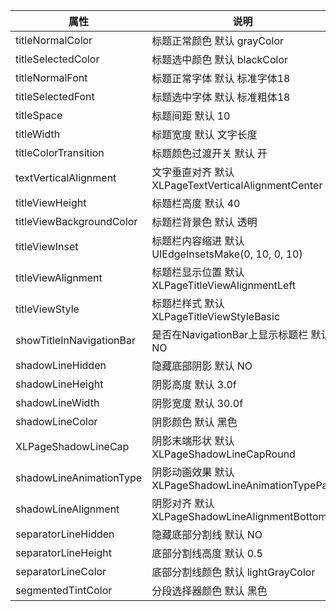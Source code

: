 | 属性 | 说明 | 
| ---- | ---- |
|titleNormalColor|标题正常颜色 默认 grayColor|
|titleSelectedColor|标题选中颜色 默认 blackColor|
|titleNormalFont|标题正常字体 默认 标准字体18|
|titleSelectedFont|标题选中字体 默认 标准粗体18|
|titleSpace|标题间距 默认 10|
|titleWidth|标题宽度 默认 文字长度|
|titleColorTransition|标题颜色过渡开关 默认 开|
|textVerticalAlignment|文字垂直对齐 默认 XLPageTextVerticalAlignmentCenter|
|titleViewHeight|标题栏高度 默认 40|
|titleViewBackgroundColor|标题栏背景色 默认 透明|
|titleViewInset|标题栏内容缩进 默认 UIEdgeInsetsMake(0, 10, 0, 10)|
|titleViewAlignment|标题栏显示位置 默认 XLPageTitleViewAlignmentLeft|
|titleViewStyle|标题栏样式 默认 XLPageTitleViewStyleBasic|
|showTitleInNavigationBar|是否在NavigationBar上显示标题栏 默认NO|
|shadowLineHidden|隐藏底部阴影 默认 NO|
|shadowLineHeight|阴影高度 默认 3.0f|
|shadowLineWidth|阴影宽度 默认 30.0f|
|shadowLineColor|阴影颜色 默认 黑色|
|XLPageShadowLineCap| 阴影末端形状 默认 XLPageShadowLineCapRound|
|shadowLineAnimationType|阴影动画效果 默认 XLPageShadowLineAnimationTypePan|
|shadowLineAlignment|阴影对齐 默认 XLPageShadowLineAlignmentBottom|
|separatorLineHidden|隐藏底部分割线 默认 NO|
|separatorLineHeight|底部分割线高度 默认 0.5|
|separatorLineColor| 底部分割线颜色 默认 lightGrayColor|
|segmentedTintColor|分段选择器颜色 默认 黑色|
